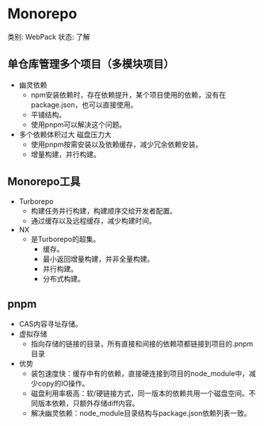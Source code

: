 # Monorepo

类别: WebPack
状态: 了解

## 单仓库管理多个项目（多模块项目）

- 幽灵依赖
    - npm安装依赖时，存在依赖提升，某个项目使用的依赖，没有在package.json，也可以直接使用。
    - 平铺结构。
    - 使用pnpm可以解决这个问题。
- 多个依赖体积过大 磁盘压力大
    - 使用pnpm按需安装以及依赖缓存，减少冗余依赖安装。
    - 增量构建，并行构建。

## Monorepo工具

- Turborepo
    - 构建任务并行构建，构建顺序交给开发者配置。
    - 通过缓存以及远程缓存，减少构建时间。
- NX
    - 是Turborepo的超集。
        - 缓存。
        - 最小返回增量构建，并非全量构建。
        - 并行构建。
        - 分布式构建。

## pnpm

- CAS内容寻址存储。
- 虚拟存储
    - 指向存储的链接的目录，所有直接和间接的依赖项都链接到项目的.pnpm目录
- 优势
    - 装包速度快：缓存中有的依赖，直接硬连接到项目的node_module中，减少copy的IO操作。
    - 磁盘利用率极高：软/硬链接方式，同一版本的依赖共用一个磁盘空间。不同版本依赖，只额外存储diff内容。
    - 解决幽灵依赖：node_module目录结构与package.json依赖列表一致。